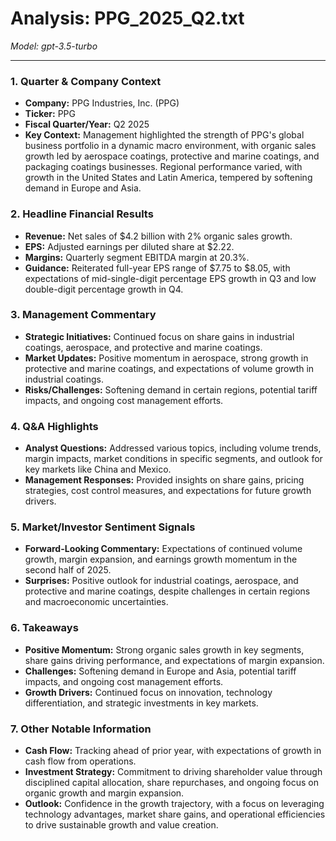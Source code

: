 # Analysis: PPG_2025_Q2.txt

*Model: gpt-3.5-turbo*

---

### 1. Quarter & Company Context
- **Company:** PPG Industries, Inc. (PPG)
- **Ticker:** PPG
- **Fiscal Quarter/Year:** Q2 2025
- **Key Context:** Management highlighted the strength of PPG's global business portfolio in a dynamic macro environment, with organic sales growth led by aerospace coatings, protective and marine coatings, and packaging coatings businesses. Regional performance varied, with growth in the United States and Latin America, tempered by softening demand in Europe and Asia.

### 2. Headline Financial Results
- **Revenue:** Net sales of $4.2 billion with 2% organic sales growth.
- **EPS:** Adjusted earnings per diluted share at $2.22.
- **Margins:** Quarterly segment EBITDA margin at 20.3%.
- **Guidance:** Reiterated full-year EPS range of $7.75 to $8.05, with expectations of mid-single-digit percentage EPS growth in Q3 and low double-digit percentage growth in Q4.

### 3. Management Commentary
- **Strategic Initiatives:** Continued focus on share gains in industrial coatings, aerospace, and protective and marine coatings.
- **Market Updates:** Positive momentum in aerospace, strong growth in protective and marine coatings, and expectations of volume growth in industrial coatings.
- **Risks/Challenges:** Softening demand in certain regions, potential tariff impacts, and ongoing cost management efforts.

### 4. Q&A Highlights
- **Analyst Questions:** Addressed various topics, including volume trends, margin impacts, market conditions in specific segments, and outlook for key markets like China and Mexico.
- **Management Responses:** Provided insights on share gains, pricing strategies, cost control measures, and expectations for future growth drivers.

### 5. Market/Investor Sentiment Signals
- **Forward-Looking Commentary:** Expectations of continued volume growth, margin expansion, and earnings growth momentum in the second half of 2025.
- **Surprises:** Positive outlook for industrial coatings, aerospace, and protective and marine coatings, despite challenges in certain regions and macroeconomic uncertainties.

### 6. Takeaways
- **Positive Momentum:** Strong organic sales growth in key segments, share gains driving performance, and expectations of margin expansion.
- **Challenges:** Softening demand in Europe and Asia, potential tariff impacts, and ongoing cost management efforts.
- **Growth Drivers:** Continued focus on innovation, technology differentiation, and strategic investments in key markets.

### 7. Other Notable Information
- **Cash Flow:** Tracking ahead of prior year, with expectations of growth in cash flow from operations.
- **Investment Strategy:** Commitment to driving shareholder value through disciplined capital allocation, share repurchases, and ongoing focus on organic growth and margin expansion.
- **Outlook:** Confidence in the growth trajectory, with a focus on leveraging technology advantages, market share gains, and operational efficiencies to drive sustainable growth and value creation.